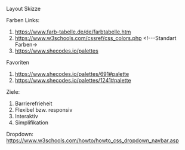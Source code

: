 Layout Skizze

Farben Links:
1. https://www.farb-tabelle.de/de/farbtabelle.htm <!--Große Farbpalletten-->
2. https://www.w3schools.com/cssref/css_colors.php <!---Standart Farben->
3. https://www.shecodes.io/palettes <!--Simplere Farbpalletten-->

Favoriten
1. https://www.shecodes.io/palettes/691#palette <!--Natural Besch--> 
2. https://www.shecodes.io/palettes/1241#palette <!--Natural light Green-->

Ziele:
1. Barrierefrieheit <!--Types, Alt, Parts-->
2. Flexibel bzw. responsiv <!--Flexbox-->
3. Interaktiv <!--JavaScript-->
4. Simplifikation <!--max. 4 Farben, Simpler Aufbau und Styling, Kommentare-->

Dropdown:
https://www.w3schools.com/howto/howto_css_dropdown_navbar.asp